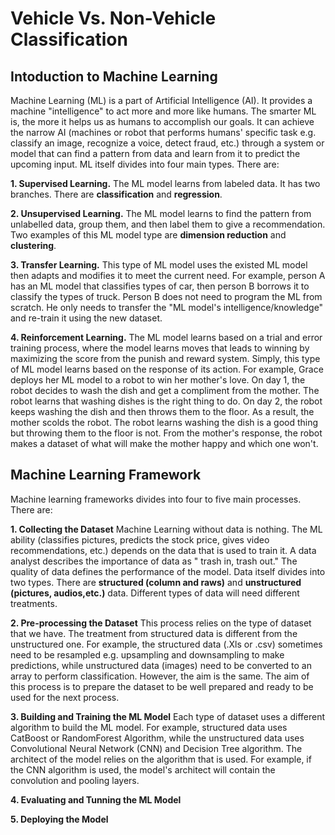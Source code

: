 # Vehicle Vs. Non-Vehicle Classification

## Intoduction to Machine Learning

Machine Learning (ML) is a part of Artificial Intelligence (AI). It provides a machine "intelligence" to act more and more like humans. The smarter ML is, the more it helps us as humans to accomplish our goals. It can achieve the narrow AI (machines or robot that performs humans' specific task e.g. classify an image, recognize a voice, detect fraud, etc.) through a system or model that can find a pattern from data and learn from it to predict the upcoming input. ML itself divides into four main types. There are:

**1. Supervised Learning.** 
The ML model learns from labeled data. It has two branches. There are **classification** and **regression**.

**2. Unsupervised Learning.**
The ML model learns to find the pattern from unlabelled data, group them, and then label them to give a recommendation. Two examples of this ML model type are **dimension reduction** and **clustering**. 

**3. Transfer Learning.**
This type of ML model uses the existed ML model then adapts and modifies it to meet the current need. For example, person A has an ML model that classifies types of car, then person B borrows it to classify the types of truck. Person B does not need to program the ML from scratch. He only needs to transfer the "ML model's intelligence/knowledge" and re-train it using the new dataset.

**4. Reinforcement Learning.** 
The ML model learns based on a trial and error training process, where the model learns moves that leads to winning by maximizing the score from the punish and reward system. Simply, this type of ML model learns based on the response of its action. For example, Grace deploys her ML model to a robot to win her mother's love. On day 1, the robot decides to wash the dish and get a compliment from the mother. The robot learns that washing dishes is the right thing to do. On day 2, the robot keeps washing the dish and then throws them to the floor. As a result, the mother scolds the robot. The robot learns washing the dish is a good thing but throwing them to the floor is not. From the mother's response, the robot makes a dataset of what will make the mother happy and which one won't.

## Machine Learning Framework
Machine learning frameworks divides into four to five main processes. There are:

**1. Collecting the Dataset**
Machine Learning without data is nothing. The ML ability (classifies pictures, predicts the stock price, gives video recommendations, etc.) depends on the data that is used to train it. A data analyst describes the importance of data as " trash in, trash out." The quality of data defines the performance of the model. Data itself divides into two types. There are **structured (column and raws)** and **unstructured (pictures, audios,etc.)** data. Different types of data will need different treatments. 

**2. Pre-processing the Dataset**
This process relies on the type of dataset that we have. The treatment from structured data is different from the unstructured one. For example, the structured data (.Xls or .csv) sometimes need to be resampled e.g. upsampling and downsampling to make predictions, while unstructured data (images) need to be converted to an array to perform classification. However, the aim is the same. The aim of this process is to prepare the dataset to be well prepared and ready to be used for the next process.

**3. Building and Training the ML Model**
Each type of dataset uses a different algorithm to build the ML model. For example, structured data uses CatBoost or RandomForest Algorithm, while the unstructured data uses Convolutional Neural Network (CNN) and Decision Tree algorithm. The architect of the model relies on the algorithm that is used. For example, if the CNN algorithm is used, the model's architect will contain the convolution and pooling layers. 

**4. Evaluating and Tunning the ML Model**


**5. Deploying the Model**


